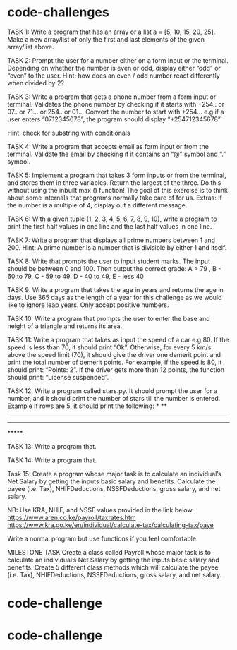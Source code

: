# code-challenges

TASK 1: 
Write a program that has an array or a list a = [5, 10, 15, 20, 25]. 
Make a new array/list of only the first and last elements of the given array/list above. 

TASK 2: 
Prompt the user for a number either on a form input or the terminal. Depending on whether the number is even or odd, display either “odd” or “even” to the user.
 Hint: how does an even / odd number react differently when divided by 2?

TASK 3: 
Write a program that gets a phone number from a form input or terminal. Validates the phone number by checking if it starts with +254.. or 07.. or 71… or 254.. or 01... Convert the number to start with +254… 
e.g if a user enters “0712345678”, the program should display “+254712345678”

Hint: check for substring with conditionals

TASK 4: 
Write a program that accepts email as form input or from the terminal. Validate the email by checking if it contains an “@” symbol and “.” symbol. 

TASK 5: 
Implement a program that takes 3 form inputs or from the terminal, and stores them in three variables. Return the largest of the three. Do this without using the inbuilt max () function!
The goal of this exercise is to think about some internals that programs normally take care of for us. 
Extras:
If the number is a multiple of 4, display out a different message.



TASK 6:
With a given tuple (1, 2, 3, 4, 5, 6, 7, 8, 9, 10), write a program to print the first half values in one line and the last half values in one line.





TASK 7: 
Write a program that displays all prime numbers between 1 and 200.
Hint: A prime number is a number that is divisible by either 1 and itself.

TASK 8: 
Write that prompts the user to input student marks. The input should be between 0 and 100. Then output the correct grade: 
A > 79 , B - 60 to 79, C -  59 to 49, D - 40 to 49, E - less 40

TASK 9: 
Write a program that takes the age in years and returns the age in days. Use 365 days as the length of a year for this challenge as we would like to ignore leap years. Only accept positive numbers.

TASK 10: 
Write a program that prompts the user to enter the base and height of a triangle and returns its area.


TASK 11: 
Write a program that takes as input the speed of a car e.g 80. If the speed is less than 70, it should print “Ok”. Otherwise, for every 5 km/s above the speed limit (70), it should give the driver one demerit point and print the total number of demerit points.
For example, if the speed is 80, it should print: “Points: 2”. If the driver gets more than 12 points, the function should print: “License suspended”.



TASK 12: 
Write a program called stars.py. It should prompt the user for a number, and it should print the number of stars till the number is entered.
Example If rows are 5, it should print the following:
*
**
***
****
*****.

TASK 13: 
Write a program that.

TASK 14: 
Write a program that.

Task 15: 
Create a program whose major task is to calculate an individual’s Net Salary by getting the inputs basic salary and benefits. Calculate the payee (i.e. Tax), NHIFDeductions, NSSFDeductions, gross salary, and net salary. 

NB: Use KRA, NHIF, and NSSF values provided in the link below.
https://www.aren.co.ke/payroll/taxrates.htm  
https://www.kra.go.ke/en/individual/calculate-tax/calculating-tax/paye 

Write a normal program but use functions if you feel comfortable.


MILESTONE TASK 
Create a class called Payroll whose major task is to calculate an individual’s Net Salary by getting the inputs basic salary and benefits. Create 5 different class methods which will calculate the payee (i.e. Tax), NHIFDeductions, NSSFDeductions, gross salary, and net salary. 
# code-challenge
# code-challenge
